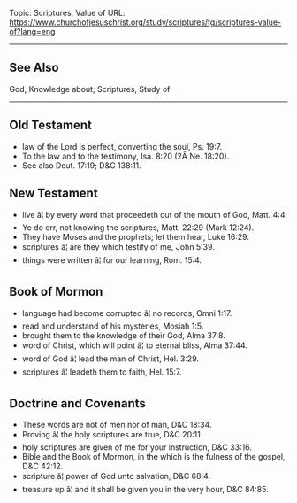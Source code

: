Topic: Scriptures, Value of
URL: https://www.churchofjesuschrist.org/study/scriptures/tg/scriptures-value-of?lang=eng

---

## See Also

God, Knowledge about; Scriptures, Study of

---

## Old Testament

- law of the Lord is perfect, converting the soul, Ps. 19:7.
- To the law and to the testimony, Isa. 8:20 (2Â Ne. 18:20).
- See also Deut. 17:19; D&C 138:11.

## New Testament

- live â¦ by every word that proceedeth out of the mouth of God, Matt. 4:4.
- Ye do err, not knowing the scriptures, Matt. 22:29 (Mark 12:24).
- They have Moses and the prophets; let them hear, Luke 16:29.
- scriptures â¦ are they which testify of me, John 5:39.
- things were written â¦ for our learning, Rom. 15:4.

## Book of Mormon

- language had become corrupted â¦ no records, Omni 1:17.
- read and understand of his mysteries, Mosiah 1:5.
- brought them to the knowledge of their God, Alma 37:8.
- word of Christ, which will point â¦ to eternal bliss, Alma 37:44.
- word of God â¦ lead the man of Christ, Hel. 3:29.
- scriptures â¦ leadeth them to faith, Hel. 15:7.

## Doctrine and Covenants

- These words are not of men nor of man, D&C 18:34.
- Proving â¦ the holy scriptures are true, D&C 20:11.
- holy scriptures are given of me for your instruction, D&C 33:16.
- Bible and the Book of Mormon, in the which is the fulness of the gospel, D&C 42:12.
- scripture â¦ power of God unto salvation, D&C 68:4.
- treasure up â¦ and it shall be given you in the very hour, D&C 84:85.

